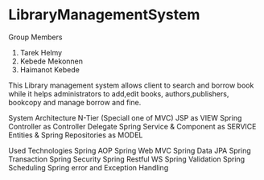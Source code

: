 # LibraryManagementSystem

Group Members
1. Tarek Helmy
2. Kebede Mekonnen
3. Haimanot Kebede

This Library management system allows client to search and borrow book while it helps administrators to add,edit books, 
authors,publishers, bookcopy and manage borrow and fine.

System Architecture
N-Tier (Speciall one of MVC)
JSP as VIEW
Spring Controller as Controller Delegate
Spring Service & Component as SERVICE
Entities & Spring Repositories as MODEL

Used Technologies
Spring AOP
Spring Web MVC
Spring Data JPA
Spring Transaction
Spring Security
Spring Restful WS
Spring Validation
Spring Scheduling
Spring error and Exception Handling

